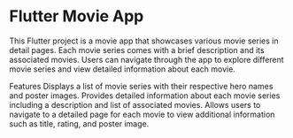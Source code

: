 # Flutter Movie App
This Flutter project is a movie app that showcases various movie series in detail pages. Each movie series comes with a brief description and its associated movies. Users can navigate through the app to explore different movie series and view detailed information about each movie.

Features
Displays a list of movie series with their respective hero names and poster images.
Provides detailed information about each movie series including a description and list of associated movies.
Allows users to navigate to a detailed page for each movie to view additional information such as title, rating, and poster image.
